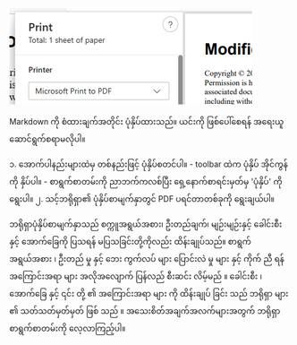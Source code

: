 ![](./print-pdf.png)

Markdown ကို စံထားချက်အတိုင်း ပုံနှိပ်ထားသည်။ ယင်းကို ဖြစ်ပေါ်စေရန် အရေးယူဆောင်ရွက်စရာမလိုပါ။ 

၁. အောက်ပါနည်းများထဲမှ တစ်နည်းဖြင့် ပုံနှိပ်စတင်ပါ။
	- toolbar ထဲက ပုံနှိပ် အိုင်ကွန်ကို နှိပ်ပါ။
	- စာရွက်စာတမ်းကို ညာဘက်ကလစ်ပြီး ရှေ့နောက်စာရင်းမှတ်မှ 'ပုံနှိပ်' ကိုရွေးပါ။
၂. သင့်ဘရိုရှာ၏ ပုံနှိပ်စာမျက်နှာတွင် PDF ပရင်တာတစ်ခုကို ရွေးချယ်ပါ။ 

ဘရိုရှာပုံနှိပ်စာမျက်နှာသည် စက္ကူအရွယ်အစား၊ ဦးတည်ချက်၊ မျဉ်းမျဉ်းနှင့် ခေါင်းစီးနှင့် အောက်ခြေကို ပြသရန် မပြသခြင်းတို့ကိုလည်း ထိန်းချုပ်သည်။ စာရွက် အရွယ်အစား ၊ ဦးတည် မှု နှင့် ဘေး ကွက်လပ် များ ပြောင်းလဲ မှု များ နှင့် ကိုက် ညီ ရန် အကြောင်းအရာ များ အလိုအလျောက် ပြန်လည် စီးဆင်း လိမ့်မည် ။ ခေါင်းစီး ၊ အောက်ခြေ နှင့် ၎င်း တို့ ၏ အကြောင်းအရာ များ ကို ထိန်းချုပ် ခြင်း သည် ဘရိုရှာ များ ၏ သတ်သတ်မှတ်မှတ် ဖြစ် သည် ။ အသေးစိတ်အချက်အလက်များအတွက် ဘရိုရှာစာရွက်စာတမ်းကို လေ့လာကြည့်ပါ။